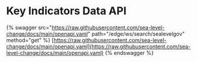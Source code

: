 # Key Indicators Data API

{% swagger src="https://raw.githubusercontent.com/sea-level-change/docs/main/openapi.yaml" path="/edge/ws/search/sealevelgov" method="get" %}
[https://raw.githubusercontent.com/sea-level-change/docs/main/openapi.yaml](https://raw.githubusercontent.com/sea-level-change/docs/main/openapi.yaml)
{% endswagger %}
